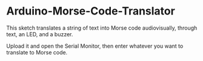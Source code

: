 # Arduino-Morse-Code-Translator
This sketch translates a string of text into Morse code audiovisually, through text, an LED, and a buzzer.

Upload it and open the Serial Monitor, then enter whatever you want to translate to Morse code.
